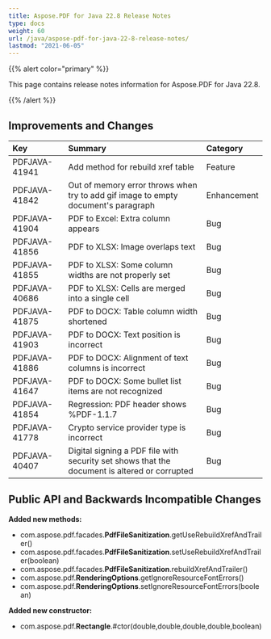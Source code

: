 ```yaml
---
title: Aspose.PDF for Java 22.8 Release Notes
type: docs
weight: 60
url: /java/aspose-pdf-for-java-22-8-release-notes/
lastmod: "2021-06-05"
---
```


{{% alert color="primary" %}}

This page contains release notes information for Aspose.PDF for Java 22.8.

{{% /alert %}}
## **Improvements and Changes**

|**Key**|**Summary**|**Category**|
| :- | :- | :- |
|PDFJAVA-41941|Add method for rebuild xref table|Feature|
|PDFJAVA-41842|Out of memory error throws when try to add gif image to empty document's paragraph|Enhancement|
|PDFJAVA-41904|PDF to Excel: Extra column appears|Bug|
|PDFJAVA-41856|PDF to XLSX: Image overlaps text|Bug|
|PDFJAVA-41855|PDF to XLSX: Some column widths are not properly set|Bug|
|PDFJAVA-40686|PDF to XLSX: Cells are merged into a single cell|Bug|
|PDFJAVA-41875|PDF to DOCX: Table column width shortened|Bug|
|PDFJAVA-41903|PDF to DOCX: Text position is incorrect|Bug|
|PDFJAVA-41886|PDF to DOCX: Alignment of text columns is incorrect|Bug|
|PDFJAVA-41647|PDF to DOCX: Some bullet list items are not recognized|Bug|
|PDFJAVA-41854|Regression: PDF header shows %PDF-1.1.7|Bug|
|PDFJAVA-41778|Crypto service provider type is incorrect|Bug|
|PDFJAVA-40407|Digital signing a PDF file with security set shows that the document is altered or corrupted|Bug|


## **Public API and Backwards Incompatible Changes**




**Added new methods:**

- com.aspose.pdf.facades.**PdfFileSanitization**.getUseRebuildXrefAndTrailer()
- com.aspose.pdf.facades.**PdfFileSanitization**.setUseRebuildXrefAndTrailer(boolean)
- com.aspose.pdf.facades.**PdfFileSanitization**.rebuildXrefAndTrailer()
- com.aspose.pdf.**RenderingOptions**.getIgnoreResourceFontErrors()
- com.aspose.pdf.**RenderingOptions**.setIgnoreResourceFontErrors(boolean)

**Added new constructor:**

- com.aspose.pdf.**Rectangle**.#ctor(double,double,double,double,boolean)



